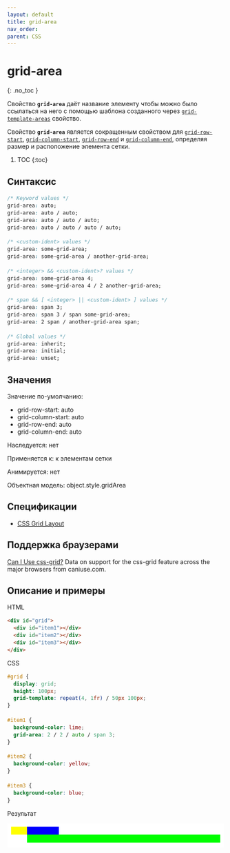 ```yaml
---
layout: default
title: grid-area
nav_order:
parent: CSS
---
```


<!-- prettier-ignore-start -->
# grid-area
{: .no_toc }
<!-- prettier-ignore-end -->

Свойство **`grid-area`** даёт название элементу чтобы можно было ссылаться на него с помощью шаблона созданного через [`grid-template-areas`](/css/grid-template-areas/) свойство.

Свойство **`grid-area`** является сокращенным свойством для [`grid-row-start`](/css/grid-row-start/), [`grid-column-start`](/css/grid-column-start/), [`grid-row-end`](/css/grid-row-end/) и [`grid-column-end`](/css/grid-column-end/), определяя размер и расположение элемента сетки.

<!-- prettier-ignore -->
1. TOC
{:toc}

## Синтаксис

```css
/* Keyword values */
grid-area: auto;
grid-area: auto / auto;
grid-area: auto / auto / auto;
grid-area: auto / auto / auto / auto;

/* <custom-ident> values */
grid-area: some-grid-area;
grid-area: some-grid-area / another-grid-area;

/* <integer> && <custom-ident>? values */
grid-area: some-grid-area 4;
grid-area: some-grid-area 4 / 2 another-grid-area;

/* span && [ <integer> || <custom-ident> ] values */
grid-area: span 3;
grid-area: span 3 / span some-grid-area;
grid-area: 2 span / another-grid-area span;

/* Global values */
grid-area: inherit;
grid-area: initial;
grid-area: unset;
```

## Значения

Значение по-умолчанию:

- grid-row-start: auto
- grid-column-start: auto
- grid-row-end: auto
- grid-column-end: auto

Наследуется: нет

Применяется к: к элементам сетки

Анимируется: нет

Объектная модель: object.style.gridArea

## Спецификации

- [CSS Grid Layout](https://drafts.csswg.org/css-grid/#propdef-grid-area)

## Поддержка браузерами

<p class="ciu_embed" data-feature="css-grid" data-periods="future_1,current,past_1,past_2">
  <a href="http://caniuse.com/#feat=css-grid">Can I Use css-grid?</a> Data on support for the css-grid feature across the major browsers from caniuse.com.
</p>

## Описание и примеры

HTML

```html
<div id="grid">
  <div id="item1"></div>
  <div id="item2"></div>
  <div id="item3"></div>
</div>
```

CSS

```css
#grid {
  display: grid;
  height: 100px;
  grid-template: repeat(4, 1fr) / 50px 100px;
}

#item1 {
  background-color: lime;
  grid-area: 2 / 2 / auto / span 3;
}

#item2 {
  background-color: yellow;
}

#item3 {
  background-color: blue;
}
```

Результат

![Пример использования свойства grid-area](grid-area.png)
